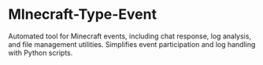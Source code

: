 # MInecraft-Type-Event
Automated tool for Minecraft events, including chat response, log analysis, and file management utilities. Simplifies event participation and log handling with Python scripts.
